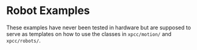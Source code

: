 # Robot Examples

These examples have never been tested in hardware but are supposed
to serve as templates on how to use the classes in `xpcc/motion/`
and `xpcc/robots/`.

